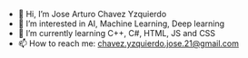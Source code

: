 - 👋 Hi, I’m Jose Arturo Chavez Yzquierdo 
- 👀 I’m interested in AI, Machine Learning, Deep learning
- 🌱 I’m currently learning C++, C#, HTML, JS and CSS 
- 📫 How to reach me: chavez.yzquierdo.jose.21@gmail.com

<!---
theturogamer/theturogamer is a ✨ special ✨ repository because its `README.md` (this file) appears on your GitHub profile.
You can click the Preview link to take a look at your changes.
--->
